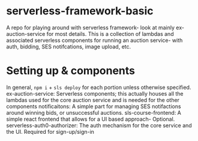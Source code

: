 # serverless-framework-basic
A repo for playing around with serverless framework- look at mainly ex-auction-service for most details. This is a collection of lambdas and associated serverless components for running an auction service- with auth, bidding, SES notifcations, image upload, etc. 

# Setting up & components
In general, `npm i` + `sls deploy` for each portion unless otherwise specified.
ex-auction-service: Serverless components; this actually houses all the lambdas used for the core auction service and is needed for the other components
notificaitons: A simple part for managing SES notifactions around winning bids, or unsuccessful auctions. 
sls-course-frontend: A simple react frontend that allows for a UI based approach- Optional.
serverless-auth0-authorizer: The auth mechanism for the core service and the UI. Required for sign-up/sign-in
